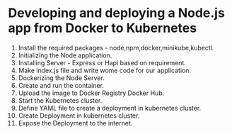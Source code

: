 # Developing and deploying a Node.js app from Docker to Kubernetes

1. Install the required packages - node,npm,docker,minikube,kubectl.
2. Initializing the Node application.
3. Installing Server - Express or Hapi based on requirement.
4. Make index.js file and write wome code for our application.
5. Dockerizing the Node Server.
6. Create and run the container.
7. Upload the image to Docker Registry Docker Hub.
8. Start the Kubernetes cluster.
9. Define YAML file to create a deployment in kubernetes cluster.
10. Create Deployment in kubernetes cluster.
11. Expose the Deployment to the internet.
